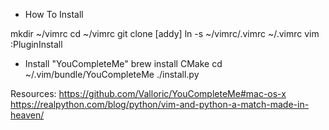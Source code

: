 - How To Install


mkdir ~/vimrc
cd ~/vimrc
git clone [addy]
ln -s ~/vimrc/.vimrc ~/.vimrc
vim
:PluginInstall


- Install "YouCompleteMe"
brew install CMake
cd ~/.vim/bundle/YouCompleteMe
./install.py



Resources:
https://github.com/Valloric/YouCompleteMe#mac-os-x
https://realpython.com/blog/python/vim-and-python-a-match-made-in-heaven/
